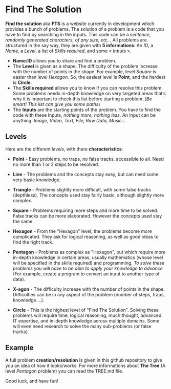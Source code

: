 
# Find The Solution


**Find the solution** aka **FTS** is a website currently in development which provides a bunch of problems.
The solution of a problem is a code that you have to find by searching in the inputs. This code can be a *sentence, randomly generated characters, of any size, etc...*
All problems are structured in the say way, they are given with **5 informations**:
An *ID*, a *Name*, a *Level*, a list of *Skills required*, and some « *Inputs* ».

* **Name**/**ID** allows you to share and find a problem.
* The **Level** is given as a shape. The difficulty of the problem increase with the number of points in the shape. For example, level *Square* is easier than level *Hexagon*.
So, the easiest level is **Point**, and the hardest is **Circle**.
* The **Skills required** allows you to know if you can resolve this problem. Some problems needs in-depth knowledge on very targeted areas that’s why it is important to check this list before starting a problem. (*Be smart! This list can give you some paths*)
* The **Inputs** are the starting points of  the problem. You have to find the code with these Inputs, *nothing more, nothing less*. An Input can be anything: *Image, Video, Text, File, Raw Data, Music...*

## Levels

Here are the different *levels*, with there **characteristics**:

* **Point** - Easy problems, no traps, no false tracks, accessible to all. Need no more than 1 or 2 steps to be resolved.

* **Line** - The problems and the concepts stay easy, but can need some very basic knowledge.

* **Triangle** - Problems slightly more difficult, with some false tracks (depthless). The concepts used stay fairly basic, although slightly more complex.

* **Square** - Problems requiring more steps and more time to be solved. False tracks can be more elaborated. However the concepts used stay the same.

* **Hexagon** - From the "Hexagon" level, the problems become more complicated. They ask for logical reasoning, as well as good ideas to find the right track.

* **Pentagon** - Problems as complex as "Hexagon", but which require more in-depth knowledge in certain areas, usually mathematics (whose level will be specified in the skills required) and programming.
*To solve these problems you will have to be able to apply your knowledge to advance* (For example, create a program to convert an input to another type of data).

* **X-agon** - The difficulty increase with the number of points in the shape. Difficulties can be in any aspect of the problem (number of steps, traps, knowledge ...).

* **Circle** - This is the highest level of "Find The Solution". Solving these problems will require time, logical reasoning, much thought, advanced IT expertise, and in-depth knowledge across multiple domains.
Some will even need research to solve the many sub-problems (or false tracks).


## Example

A full problem **creation/resolution** is given in this github repository to give you an idea of how it looks/works.
For more informations about **The Tree** (A level *Pentagon* problem) you can read the TREE.md file.

Good luck, and have fun!
